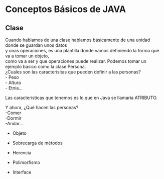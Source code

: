   Conceptos Básicos de JAVA
  ======
  
   Clase
   ------
   
   Cuando hablamos de una clase hablamos básicamente de una unidad donde se guardan unos datos   
   y unas operaciones, es una plantilla donde vamos definiendo la forma que va a tomar un objeto,  
   como va a ser y que operaciones puede realizar. 
   Podemos tomar un ejemplo basico como la clase Persona.  
   ¿Cuales son las caracterísitas que pueden definir a las personas?  
    - Peso  
    - Altura   
    - Etnia...  
    
   Las características que tenemos es lo que en Java se llamaría ATRIBUTO.  
   
   Y ahora, ¿Qué hacen las personas?  
    -Comer  
    -Dormir  
    -Andar...  
    
  - Objeto
  
  - Sobrecarga de métodos
  
  - Herencia
  
  - Polimorfismo
  
  - Interface




